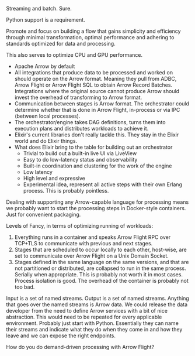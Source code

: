 Streaming and batch. Sure.

Python support is a requirement.

Promote and focus on building a flow that gains simplicity and efficiency through minimal transformation, optimal performance and adhering to standards optimized for data and processing.

This also serves to optimize CPU and GPU performance.

- Apache Arrow by default
- All integrations that produce data to be processed and worked on should operate on the Arrow format. Meaning they pull from ADBC, Arrow Flight or Arrow Flight SQL to obtain Arrow Record Batches. Integrations where the original source cannot produce Arrow should invest the overhead of transforming to Arrow format.
- Communication between stages is Arrow format. The orchestrator could determine whether that is done in Arrow Flight, in-process or via IPC (between local processes).
- The orchestrator/engine takes DAG definitions, turns them into execution plans and distributes workloads to achieve it.
- Elixir's current libraries don't really tackle this. They stay in the Elixir world and do Elixir things.
- What does Elixir bring to the table for building out an orchestrator
	- Trivial to build out a built-in live UI via LiveView
	- Easy to do low-latency status and observability
	- Built-in coordination and clustering for the work of the engine
	- Low latency
	- High level and expressive
	- Experimental idea, represent all active steps with their own Erlang process. This is probably pointless.

Dealing with supporting any Arrow-capable language for processing means we probably want to start the processing steps in Docker-style containers. Just for convenient packaging.

Levels of Fancy, in terms of optimizing running of workloads:

1. Everything runs in a container and speaks Arrow Flight RPC over TCP+TLS to communicate with previous and next stages.
2. Stages that are scheduled to occur locally to each other, host-wise, are set to communicate over Arrow Flight on a Unix Domain Socket.
3. Stages defined in the same language on the same versions, and that are not partitioned or distributed, are collapsed to run in the same process. Serially when appropriate. This is probably not worth it in most cases. Process isolation is good. The overhead of the container is probably not too bad.

Input is a set of named streams. Output is a set of named streams.
Anything that goes over the named streams is Arrow data. We could release the data developer from the need to define Arrow services with a bit of nice abstraction. This would need to be repeated for every applicable environment. Probably just start with Python.
Essentially they can name their streams and indicate what they do when they come in and how they leave and we can expose the right endpoints.

How do you do demand-driven processing with Arrow Flight?